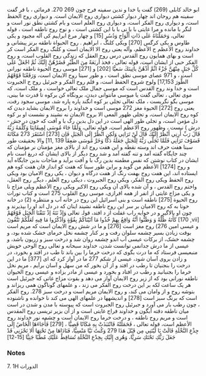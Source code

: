 ابو خالد کابلی (269) گفت یا خدا و ندین سفینه فرح چون 269 270. فرمائی ، با قر گفت سفینه هم روحان اند چهار دیوار کشتی دیواری روح الایمان است. و دیواری روح الحفظ است، و دیواری روح الفکر است، و دیواری روح العلم است و بام کشتی نطق نور است و لنگر با مانده و مرا غایتی با با نی با با این کشتی است ، و نوح روح ناطقه است ، قوله تعالى، وَحَمَلْنَاهُ عَلَى ذَاتِ أَلْوَاحِ وَدُسُرٍ [15] و چهار مرغ ابراہیم کی آله مجبود و یکی طاوس و یکی کرگس [270] ویکی کلنگ ، ابراهیم . روح الحيواة ناطقه برنز پیشانی و خداوند روح الأعظم ح الأعظم، وآله یعنی روح الا الایمان است و کلنگ روح الفكر است کر است و بهای همایون روح القدس درس روح العقل که زندگی روح القلوب است، و روح الفکر حبی از ایشان است، قوله تعالی ، فخذ أَربَعَةً مِنَ الطَّيْرِ فَصُرْهُنَّ إِلَيْكَ ثُمَّ اجْعَلْ عَلَى كُلِّ جَبَلٍ مِنْهُنَّ جُزْءً اثْمَّ أَذْهُنَّ ياتِينَكَ سَعيًّا [202] و [271] موسی روح الحيوة ناطقه نورانی است ، و 971 عصای موسی نطق است ، و طور سینا روح الایمان است، وَرَفَعْنَا فَوْقَهُمُ الطُّورَ 17,153] ولوح شروح الحفظ است، و قلم روح الفكر و جبرئیل روح ح الجبروت است و خدا وند روح القدس است که موسی جمال ملک تعالی خواست ، و ملک است، که موی تعالی ، تعالی گفت یا میوسی مانتوانی دیدن، برونگاه کن برکوه تا قدرت ما بینی، موسی بگو نگریست ، ملک تعالی تجلی بر کوه انگند پاره پاره شد، موسی سجود رفت، یعنی روح [272] الحيوة مغز 272 موسی است و خداوند را بروح الایمان بشاید دیدن که کوه روح الایمان است، و تجلی ظهور المعی الا بروح الایمان نه نشیند و نشست او بر کوه دل مؤمن است، و تجلی ظور الهی است در این دل بدین رگ با و آفت که خون در جش - درش ) نیست ، وظهور روح الاعظم است، قوله تعالى، وَلَمَّا جَاءَ مُوسَى لِمِيقَاتِنَا وَكَلَّمَهُ رَبُّهُ قَالَ رَبِّ أَرِنِي أَنْظُرْ إِلَيْكَ قَالَ لَنْ تَرَانِي وَلَكِنِ انْظُرْ إِلَى الْجَبَلِ فَإِن [273] اسْتَقَرَ 273 مَكَانَهُ فَسَوْفَ تَرَانِي فَلَمَّا تَجَلَّى رَبُّهُ لِلْجَبَلِ جَعَلَهُ دَكَّا وَخَرَّ مُوسَى صَعِقَا 139 ,11] والا بحقیقت طور سینا هفت حرف اند وسته نقطه و این هفت روح اند از بالای مغز مؤمنان نر مؤمنان که چند جایگاه گفته آمد و تنه گفته آمد و شد روح دیگر از بالای ایشان که دریغ است نام ایشان در کتاب نوشتن که نفس مطمنه بدین رگ با و آفت برآید و مناجات بدین جایگاه آید و روح [1274] الأعظم من گوید و براین طور سینا که هفت کو انداز فان هفت کوه هم ایستاده اند، این هفت روح بهفت رنگ از هفت درگاه و دیوان ، یکی روح الامیان بود ویکی روح الحفظ ویکی روح الفكر، ويكي روح الجبروت ، دیکی روح العلم ، دیگے روح العقل، واختم روح القدس ، و آن شده بالای آن ویکی روح الاكبر ویکی روح الأعظم ویلی مزاج نا و یکی مزاج غایتی از انفر از همه افرازی، موسی روح القلوب 275 است و کتاب تورات روح الحيوة [275] ناطقه است و بنی اسرائیل این روح در خانه آب و منتظره (2) در خانه خونا به که روح الامیان بر سر این روح ناطقه نشیند اینان که در دل اند او را بپذیرند و چون او بالاگیر و در خوابه راب غفلت از د افتد، قولہ تعالی وَإِذْ نَتَهُ إذْ نَتَقْنَا الْجَبَل فَوْقَهُمْ كَأَتَهُ ظُلَّةً وَ وَظَنُّوا أَنَّهُ وَاقِعُ بِهِمْ خُذُوا مَا آتَيْنَاكُمْ بِقُوَّةٍ وَاذْكُرُوا مَا فِيهِ لَعَلَّكُمْ تَتَّقُونَ [170 ,vii] و عیسی امین 276) روح مغز است [276] و ما در شش روح الایمان است که مریم است بوقت زیادن بسیر چشمه سلوان رفت و بر کنار چشمه نخل خرمای خشک شده بود، و چشمه خشک، از برکات عیسی آب اندو چشمه روان شد و درخت سبز و زریون باشد، و عیسی از ما درش جدانمی توانست شدن، خداوند سبحانه و تعالی روح الوحی خویش منبعیسی فرستاد که ما درت بگوی که درخت خرما را بین باند تا طب در افتد و بخورد، در و زادن بروی آسان شود، عیسی از شکم 277 ما در آواز کرد که ای [377] ما در این درخت را بنجنیان تا رطب در افتد و از آن بخور که من سهل و آسان برآیم ، مریم نخل خرما را بجنبانید و رطب در افتاد و بخورد و عیسی از مادر بزاده و عیسی روح الحیوان ناطقه نورانی بود که از زیر روح الایمان آواز می دهد و بقوت مزاج غاتی که جبرئیل است هر یک ساعت لکه بر این درخت روح الفکر می زند ، و علمهای گوناگون همی ریزاند و بتوشه روح و از وامان می کند، و روح الایمان مریم است و درخت سبز 278. روح الفکر است که برنگ سبز است [278] و اندیشهها در علمهای الهی می کند نا خوانده و ناشنوده ، چون رطب بار می آورد و جبرئیل روح الجبروت است که پیوسته با مدن و شدن در است میان ناطقه دقته آبگون و خداوند فراج غایتی است و از آن بزیر تریسی روح المقدس است و مریم روح ناطقه ، و درخت خرما روح الایمان است و چشمه نور خداوند روح الأعظم است، قوله تعالی ، فَحَمَلَتْهُ فَانْتَبَذَتْ بِهِ مَكَانًا قَصِيًّا ، [279] فَأَجَاءَهَا الْخَاضُ إِلَى جِذْعِ النَّخْلَةِ قَالَتْ يَا لَيْتَنِي مِن قَبْلَ هَذَا 279 وَكُنتُ نَيَّا مَنْسِيًّا، فَنَادَاهَا مِنْ تَحْتِهَا أَلا تَحْزَنِي قَدْ جَعَلَ رَبُّكِ تَحْتَكِ سَرِيًّا، وَهُرِى إِلَيْكِ بِخِدْعِ النَّخْلَةِ تُسَاقِطْ عَلَيْكِ مُطَبًا جَنِيًّا [15-12]

### Notes

7. 1H الدورات